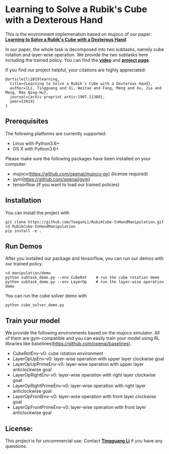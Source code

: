 # Learning to Solve a Rubik's Cube with a Dexterous Hand

This is the environment implemenation based on mujoco of our paper: [**Learning to Solve a Rubik's Cube with a Dexterous Hand**](https://arxiv.org/abs/1907.11388).

In our paper, the whole task is decomposed into two subtasks, namely cube rotation and layer-wise operation. We provide the two subtasks here including the trained policy. You can find the [**video**](https://www.youtube.com/watch?v=4st_54rqJB0&t=8s) and [**project page**](https://sites.google.com/view/learning-solve-a-rubiks-cube/home).

If you find our project helpful, your citations are highly appreciated:

```
@article{li2019learning,
  title={Learning to Solve a Rubik's Cube with a Dexterous Hand},
  author={Li, Tingguang and Xi, Weitao and Fang, Meng and Xu, Jia and Meng, Max Qing-Hu},
  journal={arXiv preprint arXiv:1907.11388},
  year={2019}
}
```

## Prerequisites
The following platforms are currently supported:
* Linux with Python3.6+
* OS X with Python3.6+

Please make sure the following packages have been installed on your computer:
* mujoco(https://github.com/openai/mujoco-py) (license required)
* gym(https://github.com/openai/gym)
* tensorflow (if you want to load our trained policies)

## Installation
You can install the project with
```
git clone https://github.com/TeaganLi/RubikCube-InHandManipulation.git
cd RubikCube-InHandManipulation
pip install -e .
```

## Run Demos

After you installed our package and tensorflow, you can run our demos with our trained policy. 
```
cd manipulation/demo
python subtask_demo.py --env CubeRot	# run the cube rotation demo
python subtask_demo.py --env LayerOp	# run the layer-wise operation demo	
```
You can run the cube solver demo with
```
python cube_solver_demo.py
```

## Train your model
We provide the following environments based on the mujoco simulator. All of them are gym-compatible and you can easily train your model using RL libraries like baselines(https://github.com/openai/baselines).
* CubeRotEnv-v0: cube rotation environment
* LayerOpUpEnv-v0: layer-wise operation with upper layer clockwise goal
* LayerOpUpPrimeEnv-v0: layer-wise operation with upper layer anticlockwise goal
* LayerOpRightEnv-v0: layer-wise operation with right layer clockwise goal
* LayerOpRightPrimeEnv-v0: layer-wise operation with right layer anticlockwise goal
* LayerOpFrontEnv-v0: layer-wise operation with front layer clockwise goal
* LayerOpFrontPrimeEnv-v0: layer-wise operation with front layer anticlockwise goal

## License:
This project is for uncommercial use. 
Contact [**Tingguang Li**](http://www.ee.cuhk.edu.hk/~tgli/) if you have any questions.

